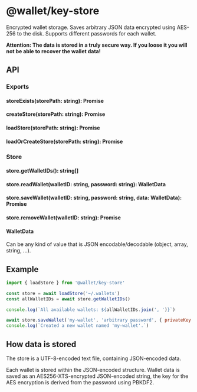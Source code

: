 # @wallet/key-store

Encrypted wallet storage. Saves arbitrary JSON data encrypted using AES-256 to the disk. Supports different passwords for each wallet.

**Attention: The data is stored in a truly secure way. If you loose it you will not be able to recover the wallet data!**

## API

### Exports

#### storeExists(storePath: string): Promise<bool>
#### createStore(storePath: string): Promise<Store>
#### loadStore(storePath: string): Promise<Store>
#### loadOrCreateStore(storePath: string): Promise<Store>

### Store

#### store.getWalletIDs(): string[]
#### store.readWallet(walletID: string, password: string): WalletData
#### store.saveWallet(walletID: string, password: string, data: WalletData): Promise
#### store.removeWallet(walletID: string): Promise

#### WalletData

Can be any kind of value that is JSON encodable/decodable (object, array, string, ...).


## Example

```js
import { loadStore } from '@wallet/key-store'

const store = await loadStore('~/.wallets')
const allWalletIDs = await store.getWalletIDs()

console.log(`All available wallets: ${allWalletIDs.join(', ')}`)

await store.saveWallet('my-wallet', 'arbitrary password', { privateKey: 'super secret private key' })
console.log(`Created a new wallet named 'my-wallet'.`)
```


## How data is stored

The store is a UTF-8-encoded text file, containing JSON-encoded data.

Each wallet is stored within the JSON-encoded structure. Wallet data is saved as an AES256-XTS-encrypted JSON-encoded string, the key for the AES encryption is derived from the password using PBKDF2.
